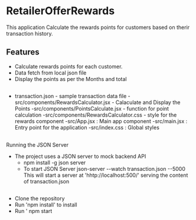 # RetailerOfferRewards


This application Calculate the rewards points for customers based on therir transaction history.

## Features
- Calculate rewards points for each customer.
- Data fetch from local json file
- Display the points as per the Months and total


##
 - transaction.json   - sample transaction data file
 -src/components/RewardsCalculator.jsx  - Calaculate and Display the Points
 -src/components/PointsCalculate.jsx    - function for point calculation
 -src/components/RewardsCalculator.css   - style for the rewards component
 -src/App.jsx  :  Main app component
 -src/main.jsx  : Entry point for the application
 -src/index.css  : Global styles


##
  Running the JSON Server

   - The project uses a JSON server to mock backend API
      - npm install -g json server
       - To start JSON Server
          json-server --watch transaction.json  --5000   This will start a server at 'hhtp://localhost:500/' serving the content of transaction.json

##
- Clone the repository
- Run 'npm install' to install
- Run ' npm start



